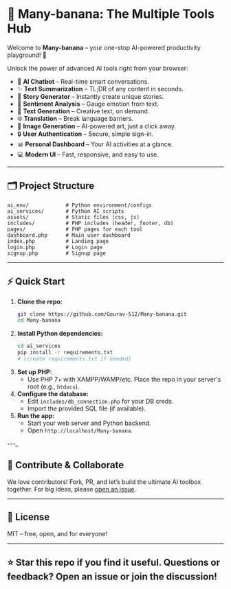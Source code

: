# 🍌 Many-banana: The Multiple Tools Hub

Welcome to **Many-banana** – your one-stop AI-powered productivity playground! 🚀

Unlock the power of advanced AI tools right from your browser:

- 🤖 **AI Chatbot** – Real-time smart conversations.
- ✨ **Text Summarization** – TL;DR of any content in seconds.
- 📖 **Story Generator** – Instantly create unique stories.
- 🙂 **Sentiment Analysis** – Gauge emotion from text.
- 📝 **Text Generation** – Creative text, on demand.
- 🌐 **Translation** – Break language barriers.
- 🎨 **Image Generation** – AI-powered art, just a click away.
- 🔒 **User Authentication** – Secure, simple sign-in.
- 📊 **Personal Dashboard** – Your AI activities at a glance.
- 💻 **Modern UI** – Fast, responsive, and easy to use.

---

## 🗂️ Project Structure

```text
ai_env/            # Python environment/configs
ai_services/       # Python AI scripts
assets/            # Static files (css, js)
includes/          # PHP includes (header, footer, db)
pages/             # PHP pages for each tool
dashboard.php      # Main user dashboard
index.php          # Landing page
login.php          # Login page
signup.php         # Signup page
```

---

## ⚡ Quick Start

1. **Clone the repo:**
   ```bash
   git clone https://github.com/Gourav-512/Many-banana.git
   cd Many-banana
   ```
2. **Install Python dependencies:**
   ```bash
   cd ai_services
   pip install -r requirements.txt
   # (create requirements.txt if needed)
   ```
3. **Set up PHP:**
   - Use PHP 7+ with XAMPP/WAMP/etc. Place the repo in your server's root (e.g., `htdocs`).
4. **Configure the database:**
   - Edit `includes/db_connection.php` for your DB creds.
   - Import the provided SQL file (if available).
5. **Run the app:**
   - Start your web server and Python backend.
   - Open `http://localhost/Many-banana`.

---_

## 🙌 Contribute & Collaborate

We love contributors! Fork, PR, and let’s build the ultimate AI toolbox together. For big ideas, please [open an issue](https://github.com/Gourav-512/Many-banana/issues).

---

## 📜 License

MIT – free, open, and for everyone!

---

## ⭐️ Star this repo if you find it useful. Questions or feedback? Open an issue or join the discussion!
